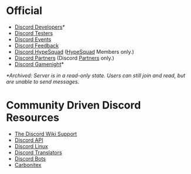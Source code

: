 <!-- TITLE: Discord Resources -->
<!-- SUBTITLE: Useful Discord Servers -->

# Official
* [Discord Developers](http://discord.gg/discord-developers)\*
* [Discord Testers](http://discord.gg/discord-testers)
* [Discord Events](http://discord.gg/events)
* [Discord Feedback](https://discord.gg/discord-feedback)
* [Discord HypeSquad](https://discordapp.com/hypesquad) ([HypeSquad](/hypesquad) Members only.)
* [Discord Partners](https://discordapp.com/partners) (Discord [Partners](/partner) only.)
* [Discord Gamenight](https://discord.gg/gamenight)\*

*\*Archived: Server is in a read-only state. Users can still join and read, but are unable to send messages.*
# Community Driven Discord Resources
* [The Discord Wiki Support](https://discordapp.com/invite/ZRJ9Ghh)
* [Discord API](http://discord.gg/discord-api)
* [Discord Linux](https://discord.gg/discord-linux)
* [Discord Translators](https://discordapp.com/invite/mmfyqEQ)
* [Discord Bots](https://discordapp.com/invite/0cDvIgU2voWn4BaD)
* [Carbonitex](https://carbonitex.net)